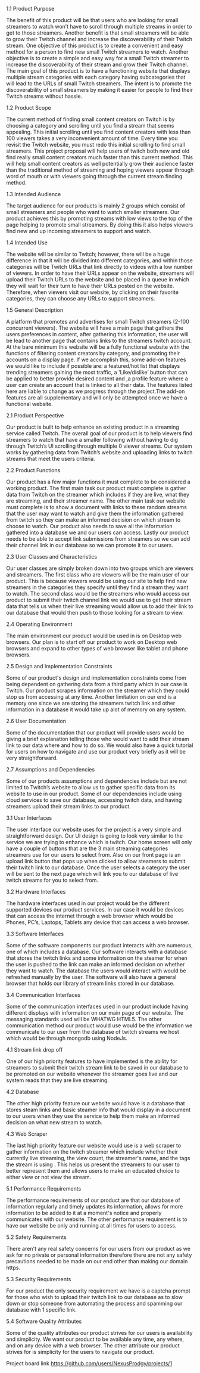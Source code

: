 1.1 Product Purpose

The benefit of this product will be that users who are looking for small streamers to watch won’t have to scroll through multiple streams in order to get to those streamers. Another benefit is that small streamers will be able to grow their Twitch channel and increase the discoverability of their Twitch stream. One objective of this product is to create a convenient and easy method for a person to find new small Twitch streamers to watch. Another objective is to create a simple and easy way for a small Twitch streamer to increase the discoverability of their stream and grow their Twitch channel. The main goal of this product is to have a functioning website that displays multiple stream categories with each category having subcategories that will lead to the URLs of small Twitch streamers. The intent is to promote the discoverability of small streamers by making it easier for people to find their Twitch streams without hassle.

1.2 Product Scope

The current method of finding small content creators on Twitch is by choosing a category and scrolling until you find a stream that seems appealing. This initial scrolling until you find content creators with less than 100 viewers takes a very inconvenient amount of time.  Every time you revisit the Twitch website, you must redo this initial scrolling to find small streamers. This project proposal will help users of twitch both new and old find really small content creators much faster than this current method. This will help small content creators as well potentially grow their audience faster than the traditional method of streaming and hoping viewers appear through word of mouth or with viewers going through the current stream finding method.

1.3 Intended Audience

The target audience for our products is mainly 2 groups which consist of small streamers and people who want to watch smaller streamers. Our product achieves this by promoting streams with low views to the top of the page helping to promote small streamers. By doing this it also helps viewers find new and up incoming streamers to support and watch.

1.4 Intended Use 

The website will be similar to Twitch; however, there will be a huge difference in that it will be divided into different categories, and within those categories will be Twitch URLs that link directly to videos with a low number of viewers. In order to have their URLs appear on the website, streamers will upload their Twitch URLs to the website and be placed in a queue in which they will wait for their turn to have their URLs posted on the website. Therefore, when viewers visit our website, by clicking on their favorite categories, they can choose any URLs to support streamers.

1.5 General Description  

A platform that promotes and advertises for small Twitch streamers (2-100 concurrent viewers). The website will have a main page that gathers the users preferences in content, after gathering this information,  the user will be lead to another page that contains links to the streamers twitch account. At the bare minimum this website will be a fully functional website with the functions of filtering content creators by category, and promoting their accounts on a display page. If we accomplish this, some add-on features we would like to include if possible are: a featured/hot list that displays trending streamers gaining the most traffic, a 'Like/dislike’ button that can be applied to better provide desired content and ,a profile feature where a user can create an account that is linked to all their data. The features listed here are liable to change as we progress through the project.The add-on features are all supplementary and will only be attempted once we have a functional website. 

2.1 Product Perspective 

Our product is built to help enhance an existing product in a streaming service called Twitch. The overall goal of our product is to help viewers find streamers to watch that have a smaller following without having to dig through Twitch’s UI scrolling through multiple 0 viewer streams. Our system works by gathering data from Twitch’s website and uploading links to twitch streams that meet the users criteria.

2.2 Product Functions 
	
  Our product has a few major functions it must complete to be considered a working product. The first main task our product must complete is gather data from Twitch on the streamer which includes if they are live, what they are streaming, and their streamer name. The other main task our website must complete is to show a document with links to these random streams that the user may want to watch and give them the information gathered from twitch so they can make an informed decision on which stream to choose to watch. Our product also needs to save all the information gathered into a database we and our users can access. Lastly our product needs to be able to accept link submissions from streamers so we can add their channel link in our database so we can promote it to our users. 

2.3 User Classes and Characteristics

Our user classes are simply broken down into two groups which are viewers and streamers. The first class who are viewers will be the main user of our product. This is because viewers would be using our site to help find new streamers in the categories they specify until they find a stream they want to watch. The second class would be the streamers who would access our product to submit their twitch channel link we would use to get their stream data that tells us when their live streaming would allow us to add their link to our database that would then push to those looking for a stream to view.

2.4 Operating Environment 
	
  The main environment our product would be used in is on Desktop web browsers. Our plan is to start off our product to work on Desktop web browsers and expand to other types of web browser like tablet and phone browsers. 

2.5 Design and Implementation Constraints 
	
  Some of our product's design and implementation constraints come from being dependent on gathering data from a third party which in our case is Twitch. Our product scrapes information on the streamer which they could stop us from accessing at any time. Another limitation on our end is a memory one since we are storing the streamers twitch link and other information in a database it would take up alot of memory on any system.

2.6 User Documentation 
	
  Some of the documentation that our product will provide users would be giving a brief  explanation telling those who would want to add their stream link to our data where and how to do so. We would also have a quick tutorial for users on how to navigate and use our product very briefly as it will be very straightforward.

2.7 Assumptions and Dependencies  
	
  Some of our products assumptions and dependencies include but are not limited to Twitch’s website to allow us to gather specific data from its website to use in our product. Some of our dependencies include using cloud services to save our database, accessing twitch data, and having streamers upload their stream links to our product.

3.1 User Interfaces 
	
  The user interface our website uses for the project is a very simple and straightforward design. Our UI design is going to look very similar to the service we are trying to enhance which is twitch. Our home screen will only have a couple of buttons that are the 3 main streaming categories streamers use for our users to select from. Also on our front page is an upload link button that pops up when clicked to allow steamers to submit their twitch link to our database. Once the user selects a category the user will be sent to the next page which will link you to our database of  live twitch streams for you to select from.

3.2 Hardware Interfaces 
	
  The hardware interfaces used in our project would be the different supported devices our product services. In our case it would be devices that can access the internet through a web browser which would be Phones, PC’s, Laptops, Tablets any device that can access a web browser.

3.3 Software Interfaces

Some of the software components our product interacts with are numerous, one of which includes a database. Our software interacts with a database that stores the twitch links and some information on the steamer for when the user is pushed to the link can make an informed decision on whether they want to watch. The database the users would interact with would be refreshed manually by the user. The software will also have a general browser that holds our library of stream links stored in our database.

3.4 Communication Interfaces
	
  Some of the communication interfaces used in our product include having different displays with information on our main page of our website. The messaging standards used will be WHATWG HTML5.  The other communication method our product would use would be the information we communicate to our user from the database of twitch streams we host which would be through mongodb using NodeJs.

4.1 Stream link drop off 
	
  One of our high priority features to have implemented is the ability for streamers to submit their twitch stream link to be saved in our database to be promoted on our website whenever the streamer goes live and our system reads that they are live streaming.

4.2 Database
	
  The other high priority feature our website would have is a database that stores steam links and basic steamer info that would display in a document to our users when they use the service to help them make an informed decision on what new stream to watch.

4.3 Web Scraper
	
  The last high priority feature our website would use is a web scraper to gather information on the twitch streamer which include whether their currently live streaming, the view count, the streamer's name, and the tags the stream is using . This helps us present the streamers to our user to better represent them and allows users to make an educated choice to either view or not view the stream.

5.1 Performance Requirements 
	
  The performance requirements of our product are that our database of information regularly and timely updates its information, allows for more information to be added to it at a moment's notice and properly communicates with our website. The other performance requirement is to have our website be only and running at all times for users to access. 

5.2 Safety Requirements 
	
  There aren't any real safety concerns for our users from our product as we ask for no private or personal information therefore there are not any safety precautions needed to be made on our end other than making our domain https. 

5.3 Security Requirements 	
	
  For our product the only security requirement we have is a captcha prompt for those who wish to upload their twitch link to our database as to slow down or stop someone from automating the process and spamming our database with 1 specific link.

5.4 Software Quality Attributes 
	
  Some of the quality attributes our product strives for our users is availability and simplicity. We want our product to be available any time, any where, and on any device with a web browser. The other attribute our product strives for is simplicity for the users to navigate our product.

 Project board link https://github.com/users/NexusProdgy/projects/1



